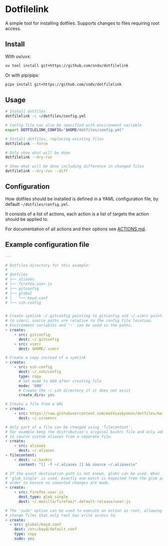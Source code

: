 # Dotfilelink

A simple tool for installing dotfiles. Supports changes to files requiring
root access.

## Install

With uv/uvx:

```sh
uv tool install git+https://github.com/sndv/dotfilelink
```

Or with pip/pipx:

```sh
pipx install git+https://github.com/sndv/dotfilelink
```

## Usage

```sh
# Install dotfiles
dotfilelink -c ~/dotfiles/config.yml

# Config file can also be specified with environment variable
export DOTFILELINK_CONFIG="$HOME/dotfiles/config.yml"

# Install dotfiles, replacing existing files
dotfilelink --force

# Only show what will be done
dotfilelink --dry-run

# Show what will be done including difference in changed files
dotfilelink --dry-run --diff
```

## Configuration

How dotfiles should be installed is defined in a YAML configuration file, by
default `~/dotfiles/config.yml`.

It consists of a list of actions, each action is a list of targets the action
should be applied to.

For documentation of all actions and their options see [ACTIONS.md](docs/ACTIONS.md).

## Example configuration file

```yaml
---

# Dotfiles directory for this example:
#
# dotfiles
# ├── aliases
# ├── firefox.user.js
# ├── gitconfig
# ├── global
# │   └── keyd.conf
# └── ssh-config


# Create symlink ~/.gitconfig pointing to gitconfig and ~/.vimrc pointing
# to vimrc; source paths are relative to the config file location.
# Environment variables and '~' can be used in the paths.
- create:
    - src: gitconfig
      dest: ~/.gitconfig
    - src: vimrc
      dest: $HOME/.vimrc

# Create a copy instead of a symlink
- create:
    - src: ssh-config
      dest: ~/.ssh/config
      type: copy
      # Set mode to 600 after creating file
      mode: '600'
      # Create the ~/.ssh directory if it does not exist
      create_dirs: yes

# Create a file from a URL
- create:
    - src: https://raw.githubusercontent.com/mathiasbynens/dotfiles/main/.screenrc
      dest: ~/.screenrc

# Only part of a file can be changed using 'filecontent'.
# For example keep the distribution's original bashrc file and only add a line
# to source custom aliases from a separate file.
- create:
    - src: aliases
      dest: ~/.aliases
- filecontent:
    - dest: ~/.bashrc
      content: "[[ -f ~/.aliases ]] && source ~/.aliases\n"

# If the exact destination path is not known, globs can be used. When
# 'glob_single' is used, exactly one match is expected from the glob pattern in
# order to ensure no unwanted changes are made.
- create:
    - src: firefox.user.js
      dest_type: glob_single
      dest: ~/.mozilla/firefox/*.default-release/user.js

# The 'sudo' option can be used to execute an action as root, allowing it to
# change files that only root has write access to.
- create:
  - src: global/keyd.conf
    dest: /etc/keyd/default.conf
    type: copy
    sudo: yes
```
